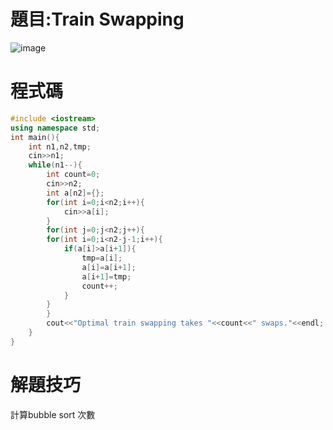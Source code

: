 # 題目:Train Swapping
![image](https://github.com/HoChenYu/Programming-practice/assets/63805851/2b5e7147-d255-4cbc-96ec-eae794457ef5)
# 程式碼
````C++
#include <iostream>
using namespace std;
int main(){
	int n1,n2,tmp;
	cin>>n1;
	while(n1--){
		int count=0;
		cin>>n2;
		int a[n2]={};
		for(int i=0;i<n2;i++){
			cin>>a[i];
		}
		for(int j=0;j<n2;j++){
		for(int i=0;i<n2-j-1;i++){
			if(a[i]>a[i+1]){
				tmp=a[i];
				a[i]=a[i+1];
				a[i+1]=tmp;
				count++;
			}
		}
		}
		cout<<"Optimal train swapping takes "<<count<<" swaps."<<endl;
	}	
}
`````
# 解題技巧
計算bubble sort 次數

